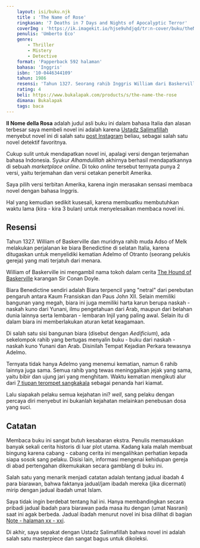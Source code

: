 ```yaml
---
    layout: isi/buku.njk
    title : 'The Name of Rose'
    ringkasan: '7 Deaths in 7 Days and Nights of Apocalyptic Terror'
    coverImg : 'https://ik.imagekit.io/hjse9uhdjqd/tr:n-cover/buku/theNameofRose_1ED96afur.jpg'
    penulis: 'Umberto Eco'
    genre: 
        - Thriller
        - Mistery
        - Detective
    format: 'Papperback 592 halaman'
    bahasa: 'Inggris'
    isbn: '10-0446344109'
    tahun: 1986
    resensi: 'Tahun 1327. Seorang rahib Inggris William dari Baskerville dikirim ke sebuah biara tua di Italia untuk menyelidiki kasus bunuh diri seorang rahib muda. Sebuah kisah misteri yang sangat bagus, mengkombinasikan unsur religi, history, misteri, thriller. Namun referensi yang mendalam dalam sejarah abad pertengahan kadang membuat bosan.'
    rating: 4
    beli: https://www.bukalapak.com/products/s/the-name-the-rose
    dimana: Bukalapak
    tags: baca
---
```


**Il Nome della Rosa** adalah judul asli buku ini dalam bahasa Italia dan alasan terbesar saya membeli novel ini adalah karena [Ustadz Salimafillah](https://salimafillah.com/) menyebut novel ini di salah satu [post Instagram](https://www.instagram.com/p/BckEkv2hq6Q/?utm_source=ig_web_copy_link) beliau, sebagai salah satu novel detektif favoritnya.

Cukup sulit untuk mendapatkan novel ini, apalagi versi dengan terjemahan bahasa Indonesia. Syukur *Alhamdulillah* akhirnya berhasil mendapatkannya di sebuah *marketplace online*. Di toko *online* tersebut ternyata punya 2 versi, yaitu terjemahan dan versi cetakan penerbit Amerika.

Saya pilih versi terbitan Amerika, karena ingin merasakan sensasi membaca novel dengan bahasa Inggris.

 <p class="sidenote">
    Hal yang kemudian sedikit kusesali, karena membuatku membutuhkan waktu lama (kira - kira 3 bulan) untuk menyelesaikan membaca novel ini.
 </p>

## Resensi

Tahun 1327. William of Baskerville dan muridnya rahib muda Adso of Melk melakukan perjalanan ke biara Benedictine di selatan Italia, karena ditugaskan untuk menyelidiki kematian Adelmo of Otranto (seorang pelukis gereja) yang mati terjatuh dari menara.

<p class="sidenote">
    William of Baskerville ini mengambil nama tokoh dalam cerita <a href="https://en.wikipedia.org/wiki/The_Hound_of_the_Baskervilles" target="_blank">The Hound of Baskerville</a> karangan Sir Conan Doyle.
 </p>

Biara Benedictine sendiri adalah Biara terpencil yang "netral" dari perebutan pengaruh antara Kaum Fransiskan dan Paus John XII. Selain memiliki bangunan yang megah, biara ini juga memiliki harta karun berupa naskah - naskah kuno dari Yunani, ilmu pengetahuan dari Arab, maupun dari belahan dunia lainnya serta lembaran - lembaran Injil yang paling awal. Selain itu di dalam biara ini memberlakukan aturan ketat keagamaan.

Di salah satu sisi bangunan biara (disebut dengan *Aedificium*), ada sekelompok rahib yang bertugas menyalin buku - buku dari naskah - naskah kuno Yunani dan Arab. Disinilah Tempat Kejadian Perkara tewasnya Adelmo.

Ternyata tidak hanya Adelmo yang menemui kematian, namun 6 rahib lainnya juga sama. Semua rahib yang tewas meninggalkan jejak yang sama, yaitu bibir dan ujung jari yang menghitam. Waktu kematian mengikuti alur dari [7 tiupan terompet sangkakala](https://en.wikipedia.org/wiki/Seven_trumpets) sebagai penanda hari kiamat.

Lalu siapakah pelaku semua kejahatan ini? *well*, sang pelaku dengan percaya diri menyebut ini bukanlah kejahatan melainkan penebusan dosa yang suci.

## Catatan

Membaca buku ini sangat butuh kesabaran ekstra. Penulis memasukkan banyak sekali cerita historis di luar plot utama. Kadang kala malah membuat bingung karena cabang - cabang cerita ini mengalihkan perhatian kepada siapa sosok sang pelaku. Disisi lain, informasi mengenai kehidupan gereja di abad pertengahan dikemukakan secara gamblang di buku ini.

Salah satu yang menarik menjadi catatan adalah tentang jadual ibadah 4 para biarawan, bahwa faktanya jadual/jam ibadah mereka (jika dicermati) mirip dengan jadual ibadah umat Islam.

 <p class="sidenote">
    Saya tidak ingin berdebat tentang hal ini. Hanya membandingkan secara pribadi jadual ibadah para biarawan pada masa itu dengan (umat Nasrani) saat ini agak berbeda. Jadual ibadah menurut novel ini bisa dilihat di bagian <a href="https://ik.imagekit.io/hjse9uhdjqd/buku/ilnomedellarosa-pray-schedule-min_NzUrWLwNfR.jpg">Note - halaman xx - xxi</a>.
 </p>

Di akhir, saya sepakat dengan Ustadz Salimafillah bahwa novel ini adalah salah satu masterpiece dan sangat bagus untuk dikoleksi.